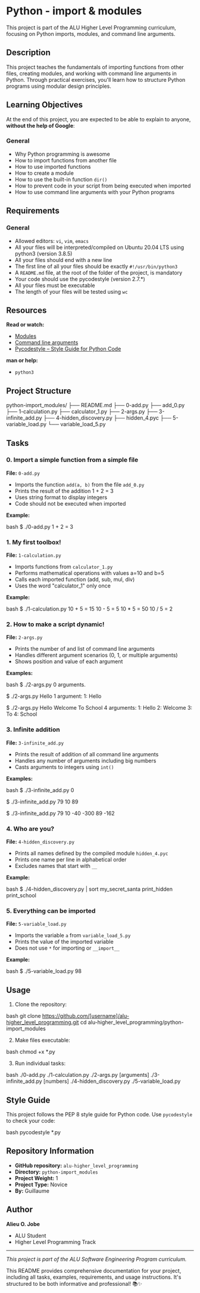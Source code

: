 # Python - import & modules

This project is part of the ALU Higher Level Programming curriculum, focusing on Python imports, modules, and command line arguments.

## Description

This project teaches the fundamentals of importing functions from other files, creating modules, and working with command line arguments in Python. Through practical exercises, you'll learn how to structure Python programs using modular design principles.

## Learning Objectives

At the end of this project, you are expected to be able to explain to anyone, **without the help of Google**:

### General
- Why Python programming is awesome
- How to import functions from another file
- How to use imported functions
- How to create a module
- How to use the built-in function `dir()`
- How to prevent code in your script from being executed when imported
- How to use command line arguments with your Python programs

## Requirements

### General
- Allowed editors: `vi`, `vim`, `emacs`
- All your files will be interpreted/compiled on Ubuntu 20.04 LTS using python3 (version 3.8.5)
- All your files should end with a new line
- The first line of all your files should be exactly `#!/usr/bin/python3`
- A `README.md` file, at the root of the folder of the project, is mandatory
- Your code should use the pycodestyle (version 2.7.*)
- All your files must be executable
- The length of your files will be tested using `wc`

## Resources

**Read or watch:**
- [Modules](https://docs.python.org/3/tutorial/modules.html)
- [Command line arguments](https://docs.python.org/3/tutorial/stdlib.html#command-line-arguments)
- [Pycodestyle – Style Guide for Python Code](https://pypi.org/project/pycodestyle/)

**man or help:**
- `python3`

## Project Structure


python-import_modules/
├── README.md
├── 0-add.py
├── add_0.py
├── 1-calculation.py
├── calculator_1.py
├── 2-args.py
├── 3-infinite_add.py
├── 4-hidden_discovery.py
├── hidden_4.pyc
├── 5-variable_load.py
└── variable_load_5.py


## Tasks

### 0. Import a simple function from a simple file
**File:** `0-add.py`
- Imports the function `add(a, b)` from the file `add_0.py`
- Prints the result of the addition 1 + 2 = 3
- Uses string format to display integers
- Code should not be executed when imported

**Example:**

bash
$ ./0-add.py
1 + 2 = 3


### 1. My first toolbox!
**File:** `1-calculation.py`
- Imports functions from `calculator_1.py`
- Performs mathematical operations with values a=10 and b=5
- Calls each imported function (add, sub, mul, div)
- Uses the word "calculator_1" only once

**Example:**

bash
$ ./1-calculation.py
10 + 5 = 15
10 - 5 = 5
10 * 5 = 50
10 / 5 = 2


### 2. How to make a script dynamic!
**File:** `2-args.py`
- Prints the number of and list of command line arguments
- Handles different argument scenarios (0, 1, or multiple arguments)
- Shows position and value of each argument

**Examples:**

bash
$ ./2-args.py
0 arguments.

$ ./2-args.py Hello
1 argument:
1: Hello

$ ./2-args.py Hello Welcome To School
4 arguments:
1: Hello
2: Welcome
3: To
4: School


### 3. Infinite addition
**File:** `3-infinite_add.py`
- Prints the result of addition of all command line arguments
- Handles any number of arguments including big numbers
- Casts arguments to integers using `int()`

**Examples:**

bash
$ ./3-infinite_add.py
0

$ ./3-infinite_add.py 79 10
89

$ ./3-infinite_add.py 79 10 -40 -300 89
-162


### 4. Who are you?
**File:** `4-hidden_discovery.py`
- Prints all names defined by the compiled module `hidden_4.pyc`
- Prints one name per line in alphabetical order
- Excludes names that start with `__`

**Example:**

bash
$ ./4-hidden_discovery.py | sort
my_secret_santa
print_hidden
print_school


### 5. Everything can be imported
**File:** `5-variable_load.py`
- Imports the variable `a` from `variable_load_5.py`
- Prints the value of the imported variable
- Does not use `*` for importing or `__import__`

**Example:**

bash
$ ./5-variable_load.py
98


## Usage

1. Clone the repository:

bash
git clone https://github.com/[username]/alu-higher_level_programming.git
cd alu-higher_level_programming/python-import_modules

2. Make files executable:

bash
chmod +x *.py

3. Run individual tasks:

bash
./0-add.py
./1-calculation.py
./2-args.py [arguments]
./3-infinite_add.py [numbers]
./4-hidden_discovery.py
./5-variable_load.py

## Style Guide

This project follows the PEP 8 style guide for Python code. Use `pycodestyle` to check your code:


bash
pycodestyle *.py

## Repository Information

- **GitHub repository:** `alu-higher_level_programming`
- **Directory:** `python-import_modules`
- **Project Weight:** 1
- **Project Type:** Novice
- **By:** Guillaume

## Author

**Alieu O. Jobe**
- ALU Student
- Higher Level Programming Track

---

*This project is part of the ALU Software Engineering Program curriculum.*

This README provides comprehensive documentation for your project, including all tasks, examples, requirements, and usage instructions. It's structured to be both informative and professional! 📚✨
